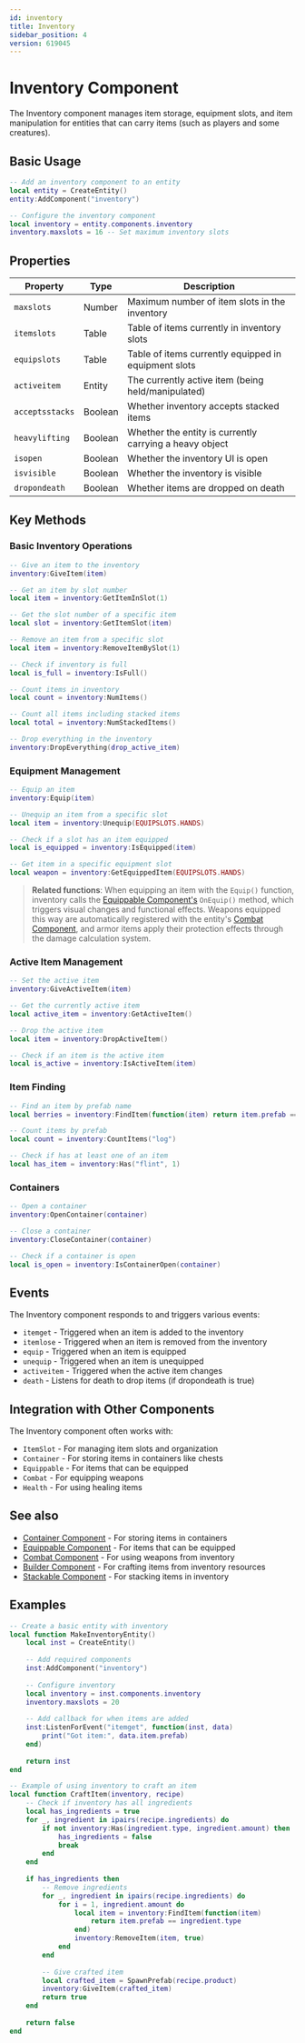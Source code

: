```yaml
---
id: inventory
title: Inventory
sidebar_position: 4
version: 619045
---
```


# Inventory Component

The Inventory component manages item storage, equipment slots, and item manipulation for entities that can carry items (such as players and some creatures).

## Basic Usage

```lua
-- Add an inventory component to an entity
local entity = CreateEntity()
entity:AddComponent("inventory")

-- Configure the inventory component
local inventory = entity.components.inventory
inventory.maxslots = 16 -- Set maximum inventory slots
```

## Properties

| Property | Type | Description |
|----------|------|-------------|
| `maxslots` | Number | Maximum number of item slots in the inventory |
| `itemslots` | Table | Table of items currently in inventory slots |
| `equipslots` | Table | Table of items currently equipped in equipment slots |
| `activeitem` | Entity | The currently active item (being held/manipulated) |
| `acceptsstacks` | Boolean | Whether inventory accepts stacked items |
| `heavylifting` | Boolean | Whether the entity is currently carrying a heavy object |
| `isopen` | Boolean | Whether the inventory UI is open |
| `isvisible` | Boolean | Whether the inventory is visible |
| `dropondeath` | Boolean | Whether items are dropped on death |

## Key Methods

### Basic Inventory Operations

```lua
-- Give an item to the inventory
inventory:GiveItem(item)

-- Get an item by slot number
local item = inventory:GetItemInSlot(1)

-- Get the slot number of a specific item
local slot = inventory:GetItemSlot(item)

-- Remove an item from a specific slot
local item = inventory:RemoveItemBySlot(1)

-- Check if inventory is full
local is_full = inventory:IsFull()

-- Count items in inventory
local count = inventory:NumItems()

-- Count all items including stacked items
local total = inventory:NumStackedItems()

-- Drop everything in the inventory
inventory:DropEverything(drop_active_item)
```

### Equipment Management

```lua
-- Equip an item
inventory:Equip(item)

-- Unequip an item from a specific slot
local item = inventory:Unequip(EQUIPSLOTS.HANDS)

-- Check if a slot has an item equipped
local is_equipped = inventory:IsEquipped(item)

-- Get item in a specific equipment slot
local weapon = inventory:GetEquippedItem(EQUIPSLOTS.HANDS)
```

> **Related functions**: When equipping an item with the `Equip()` function, inventory calls the [Equippable Component's](equippable.md) `OnEquip()` method, which triggers visual changes and functional effects. Weapons equipped this way are automatically registered with the entity's [Combat Component](combat.md), and armor items apply their protection effects through the damage calculation system.

### Active Item Management

```lua
-- Set the active item
inventory:GiveActiveItem(item)

-- Get the currently active item
local active_item = inventory:GetActiveItem()

-- Drop the active item
local item = inventory:DropActiveItem()

-- Check if an item is the active item
local is_active = inventory:IsActiveItem(item)
```

### Item Finding

```lua
-- Find an item by prefab name
local berries = inventory:FindItem(function(item) return item.prefab == "berries" end)

-- Count items by prefab
local count = inventory:CountItems("log")

-- Check if has at least one of an item
local has_item = inventory:Has("flint", 1)
```

### Containers

```lua
-- Open a container
inventory:OpenContainer(container)

-- Close a container
inventory:CloseContainer(container)

-- Check if a container is open
local is_open = inventory:IsContainerOpen(container)
```

## Events

The Inventory component responds to and triggers various events:

- `itemget` - Triggered when an item is added to the inventory
- `itemlose` - Triggered when an item is removed from the inventory
- `equip` - Triggered when an item is equipped
- `unequip` - Triggered when an item is unequipped
- `activeitem` - Triggered when the active item changes
- `death` - Listens for death to drop items (if dropondeath is true)

## Integration with Other Components

The Inventory component often works with:

- `ItemSlot` - For managing item slots and organization
- `Container` - For storing items in containers like chests
- `Equippable` - For items that can be equipped
- `Combat` - For equipping weapons
- `Health` - For using healing items

## See also

- [Container Component](container.md) - For storing items in containers
- [Equippable Component](equippable.md) - For items that can be equipped
- [Combat Component](combat.md) - For using weapons from inventory
- [Builder Component](builder.md) - For crafting items from inventory resources
- [Stackable Component](stackable.md) - For stacking items in inventory

## Examples

```lua
-- Create a basic entity with inventory
local function MakeInventoryEntity()
    local inst = CreateEntity()
    
    -- Add required components
    inst:AddComponent("inventory")
    
    -- Configure inventory
    local inventory = inst.components.inventory
    inventory.maxslots = 20
    
    -- Add callback for when items are added
    inst:ListenForEvent("itemget", function(inst, data)
        print("Got item:", data.item.prefab)
    end)
    
    return inst
end

-- Example of using inventory to craft an item
local function CraftItem(inventory, recipe)
    -- Check if inventory has all ingredients
    local has_ingredients = true
    for _, ingredient in ipairs(recipe.ingredients) do
        if not inventory:Has(ingredient.type, ingredient.amount) then
            has_ingredients = false
            break
        end
    end
    
    if has_ingredients then
        -- Remove ingredients
        for _, ingredient in ipairs(recipe.ingredients) do
            for i = 1, ingredient.amount do
                local item = inventory:FindItem(function(item) 
                    return item.prefab == ingredient.type 
                end)
                inventory:RemoveItem(item, true)
            end
        end
        
        -- Give crafted item
        local crafted_item = SpawnPrefab(recipe.product)
        inventory:GiveItem(crafted_item)
        return true
    end
    
    return false
end 